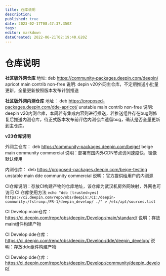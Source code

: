 ```yaml
---
title: 仓库说明
description: 
published: true
date: 2023-02-17T08:47:37.350Z
tags: 
editor: markdown
dateCreated: 2022-06-21T02:19:40.620Z
---
```


# 仓库说明
**社区版外网仓库**
地址: deb https://community-packages.deepin.com/deepin/ apricot main contrib non-free 
说明: depin v20外网主仓库，不定期推送小批量更新，全量更新按照版本发布计划推送

**社区版外网内测仓库**
地址： deb https://proposed-packages.deepin.com/dde-apricot/ unstable main contrib non-free
说明:  deepin v20内测仓库，本周若有集成内容则进行推送，若推送组件存在bug则修复后推送内测仓库，待正式版本发布前评估内测仓库遗留bug，确认是否全量更新到主仓库。

**v23仓库说明**

外网主仓库：
deb https://community-packages.deepin.com/beige/ beige main community commercial
说明：部署有国内外CDN节点访问速度快，镜像默认使用

内测仓库：
deb https://proposed-packages.deepin.com/beige-testing unstable main dde community commercial
说明：官方提供给用户的内测源

CI仓库说明：存放CI构建产物的仓库地址，该仓库为武汉机房外网映射，外网也可访问
CI 仓库使用方法 
`echo "deb [trusted=yes] https://ci.deepin.com/repo/obs/deepin:/CI:/deepin-community:/fstrcmp:/PR-1/deepin_develop/ ./" > /etc/apt/sources.list`

CI Develop main仓库：
https://ci.deepin.com/repo/obs/deepin:/Develop:/main/standard/ 
说明：存放main组件构建产物

CI Develop dde仓库：
https://ci.deepin.com/repo/obs/deepin:/Develop:/dde/deepin_develop/
说明：存放dde组件构建产物

CI Develop dde仓库：
https://ci.deepin.com/repo/obs/deepin:/Develop:/community/deepin_develop/
